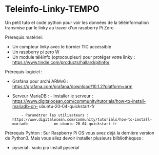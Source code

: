 # Teleinfo-Linky-TEMPO
Un petit tuto et code python pour voir les données de la téléinformation transmise par le linky au traver d'un raspberry Pi Zero


Prérequis matériel:
- Un compteur linky avec le bornier TIC accessible
- Un raspberry pi zero W
- Un module téléinfo (optocoupleur) pour protéger votre linky : https://www.tindie.com/products/hallard/pitinfo/

Prérequis logiciel : 
- Grafana pour archi ARMv6 : https://grafana.com/grafana/download/10.1.2?platform=arm
- Serveur MariaDB :
          - Installer le serveur : https://www.digitalocean.com/community/tutorials/how-to-install-mariadb-on-               ubuntu-20-04-quickstart-fr
  
          - Paramétrer les utilisateurs : https://www.digitalocean.com/community/tutorials/how-to-install-mariadb-           on-ubuntu-20-04-quickstart-fr

Prérequis Pyhton :
Sur Raspberry Pi OS vous avez déjà la dernière version de Python3. Mais vous allez devoir installer plusieurs bilbliothèques :
- pyserial : sudo pip install pyserial
